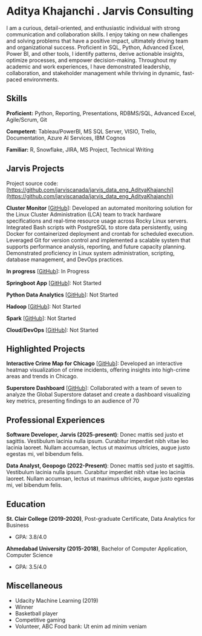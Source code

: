# Aditya Khajanchi . Jarvis Consulting

I am a curious, detail-oriented, and enthusiastic individual with strong communication and collaboration skills. I enjoy taking on new challenges and solving problems that have a positive impact, ultimately driving team and organizational success. Proficient in SQL, Python, Advanced Excel, Power BI, and other tools, I identify patterns, derive actionable insights, optimize processes, and empower decision-making. Throughout my academic and work experiences, I have demonstrated leadership, collaboration, and stakeholder management while thriving in dynamic, fast-paced environments.

## Skills

**Proficient:** Python, Reporting, Presentations, RDBMS/SQL, Advanced Excel, Agile/Scrum, Git

**Competent:** Tableau/PowerBI, MS SQL Server, VISIO, Trello, Documentation, Azure AI Services, IBM Cognos

**Familiar:** R, Snowflake, JIRA, MS Project, Technical Writing

## Jarvis Projects

Project source code: [https://github.com/jarviscanada/jarvis_data_eng_AdityaKhajanchi](https://github.com/jarviscanada/jarvis_data_eng_AdityaKhajanchi)


**Cluster Monitor** [[GitHub](https://github.com/jarviscanada/jarvis_data_eng_AdityaKhajanchi/tree/master/linux_sql)]: Developed an automated monitoring solution for the Linux Cluster Administration (LCA) team to track hardware specifications and real-time resource usage across Rocky Linux servers. Integrated Bash scripts with PostgreSQL to store data persistently, using Docker for containerized deployment and crontab for scheduled execution. Leveraged Git for version control and implemented a scalable system that supports performance analysis, reporting, and future capacity planning. Demonstrated proficiency in Linux system administration, scripting, database management, and DevOps practices.

**In progress** [[GitHub](https://github.com/jarviscanada/jarvis_data_eng_AdityaKhajanchi/tree/master/sql)]: In Progress

**Springboot App** [[GitHub](https://github.com/jarviscanada/jarvis_data_eng_AdityaKhajanchi/tree/master/springboot)]: Not Started

**Python Data Analytics** [[GitHub](https://github.com/jarviscanada/jarvis_data_eng_AdityaKhajanchi/tree/master/python_data_anlytics)]: Not Started

**Hadoop** [[GitHub](https://github.com/jarviscanada/jarvis_data_eng_AdityaKhajanchi/tree/master/hadoop)]: Not Started

**Spark** [[GitHub](https://github.com/jarviscanada/jarvis_data_eng_AdityaKhajanchi/tree/master/spark)]: Not Started

**Cloud/DevOps** [[GitHub](https://github.com/jarviscanada/jarvis_data_eng_AdityaKhajanchi/tree/master/cloud_devops)]: Not Started


## Highlighted Projects
**Interactive Crime Map for Chicago** [[GitHub](https://github.com/ANK002X/DA-Projects/blob/2489f63ced2365bece7fa054d2a22f3bf85444d4/PersonalProjects/4a_ChicagoCrimesDataVisualization%5BView_in_Browser%5D.ipynb)]: Developed an interactive heatmap visualization of crime incidents, offering insights into high-crime areas and trends in Chicago.

**Superstore Dashboard** [[GitHub](https://github.com/ANK002X/DA-Projects/blob/2489f63ced2365bece7fa054d2a22f3bf85444d4/PersonalProjects/2_SuperstoreDashboard.ipynb)]: Collaborated with a team of seven to analyze the Global Superstore dataset and create a dashboard visualizing key metrics, presenting findings to an audience of 70


## Professional Experiences

**Software Developer, Jarvis (2025-present)**: Donec mattis sed justo et sagittis. Vestibulum lacinia nulla ipsum. Curabitur imperdiet nibh vitae leo lacinia laoreet. Nullam accumsan, lectus ut maximus ultricies, augue justo egestas mi, vel bibendum felis.

**Data Analyst, Geopogo (2022-Present)**: Donec mattis sed justo et sagittis. Vestibulum lacinia nulla ipsum. Curabitur imperdiet nibh vitae leo lacinia laoreet. Nullam accumsan, lectus ut maximus ultricies, augue justo egestas mi, vel bibendum felis.


## Education
**St. Clair College (2019-2020)**, Post-graduate Certificate, Data Analytics for Business
- GPA: 3.8/4.0

**Ahmedabad University (2015-2018)**, Bachelor of Computer Application, Computer Science
- GPA: 3.5/4.0


## Miscellaneous
- Udacity Machine Learning (2019)
- Winner
- Basketball player
- Competitive gaming
- Volunteer, ABC Food bank: Ut enim ad minim veniam